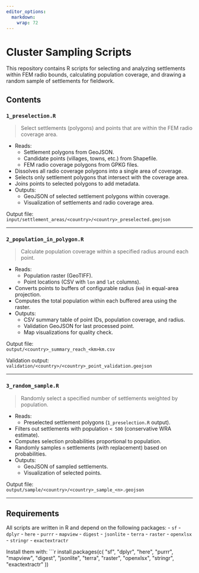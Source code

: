 ```yaml
---
editor_options: 
  markdown: 
    wrap: 72
---
```


# Cluster Sampling Scripts

This repository contains R scripts for selecting and analyzing
settlements within FEM radio bounds, calculating population coverage,
and drawing a random sample of settlements for fieldwork.

## Contents

### `1_preselection.R`

> Select settlements (polygons) and points that are within the FEM radio
> coverage area.

-   Reads:
    -   Settlement polygons from GeoJSON.
    -   Candidate points (villages, towns, etc.) from Shapefile.
    -   FEM radio coverage polygons from GPKG files.
-   Dissolves all radio coverage polygons into a single area of
    coverage.
-   Selects only settlement polygons that intersect with the coverage
    area.
-   Joins points to selected polygons to add metadata.
-   Outputs:
    -   GeoJSON of selected settlement polygons within coverage.
    -   Visualization of settlements and radio coverage area.

Output file:\
`input/settlement_areas/<country>/<country>_preselected.geojson`

------------------------------------------------------------------------

### `2_population_in_polygon.R`

> Calculate population coverage within a specified radius around each
> point.

-   Reads:
    -   Population raster (GeoTIFF).
    -   Point locations (CSV with `lon` and `lat` columns).
-   Converts points to buffers of configurable radius (`km`) in
    equal-area projection.
-   Computes the total population within each buffered area using the
    raster.
-   Outputs:
    -   CSV summary table of point IDs, population coverage, and radius.
    -   Validation GeoJSON for last processed point.
    -   Map visualizations for quality check.

Output file:\
`output/<country>_summary_reach_<km>km.csv`

Validation output:\
`validation/<country>/<country>_point_validation.geojson`

------------------------------------------------------------------------

### `3_random_sample.R`

> Randomly select a specified number of settlements weighted by
> population.

-   Reads:
    -   Preselected settlement polygons (`1_preselection.R` output).
-   Filters out settlements with population `< 500` (conservative WRA
    estimate).
-   Computes selection probabilities proportional to population.
-   Randomly samples `n` settlements (with replacement) based on
    probabilities.
-   Outputs:
    -   GeoJSON of sampled settlements.
    -   Visualization of selected points.

Output file:\
`output/sample/<country>/<country>_sample_<n>.geojson`

------------------------------------------------------------------------

## Requirements

All scripts are written in R and depend on the following packages: -
`sf` - `dplyr` - `here` - `purrr` - `mapview` - `digest` - `jsonlite` -
`terra` - `raster` - `openxlsx` - `stringr` - `exactextractr`

Install them with: \`\`\`r install.packages(c( "sf", "dplyr", "here",
"purrr", "mapview", "digest", "jsonlite", "terra", "raster", "openxlsx",
"stringr", "exactextractr" ))
